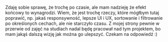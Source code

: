 
Zdaję sobie sprawę, że trochę po czasie, ale mam nadzieję że efekt końcowy to wynagrodzi. Wiem, że jest trochę rzeczy, które mógłbym tutaj poprawić, np. jakaś responsywność, lepsze UI i UX, sortowanie i filtrowanie po określonych cechach, ale nie starczyło czasu. Z mojej strony pewnie w przerwie od zajęć na studiach nadal będę pracował nad tym projektem, bo mam jakąś dalszą wizję jak można go ulepszyć. Czekam na odpowiedź :) 


